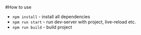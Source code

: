 #How to use

* `npm install` - install all dependencies
* `npm run start` - run dev-server with project, live-reload etc.
* `npm run build` - build project